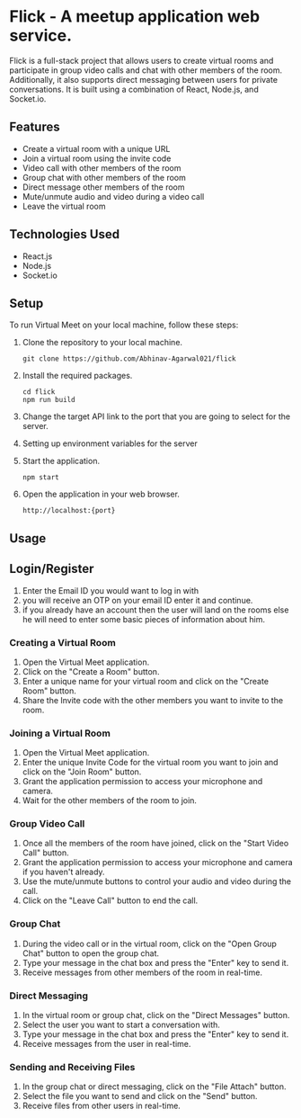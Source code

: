 # Flick - A meetup application web service.

Flick is a full-stack project that allows users to create virtual rooms and participate in group video calls and chat with other members of the room. Additionally, it also supports direct messaging between users for private conversations. It is built using a combination of React, Node.js, and Socket.io.

## Features

- Create a virtual room with a unique URL
- Join a virtual room using the invite code
- Video call with other members of the room
- Group chat with other members of the room
- Direct message other members of the room
- Mute/unmute audio and video during a video call
- Leave the virtual room

## Technologies Used

- React.js
- Node.js
- Socket.io

## Setup

To run Virtual Meet on your local machine, follow these steps:

1. Clone the repository to your local machine.

   ```
   git clone https://github.com/Abhinav-Agarwal021/flick
   ```

2. Install the required packages.

   ```
   cd flick
   npm run build
   ```

4. Change the target API link to the port that you are going to select for the server.

5. Setting up environment variables for the server

6. Start the application.
   
   ```
   npm start
   ```

8. Open the application in your web browser.

   ```
   http://localhost:{port}
   ```

## Usage

##  Login/Register

1. Enter the Email ID you would want to log in with
2. you will receive an OTP on your email ID enter it and continue.
3. if you already have an account then the user will land on the rooms else he will need to enter some basic pieces of information about him.

### Creating a Virtual Room

1. Open the Virtual Meet application.
2. Click on the "Create a Room" button.
3. Enter a unique name for your virtual room and click on the "Create Room" button.
4. Share the Invite code with the other members you want to invite to the room.

### Joining a Virtual Room

1. Open the Virtual Meet application.
2. Enter the unique Invite Code for the virtual room you want to join and click on the "Join Room" button.
3. Grant the application permission to access your microphone and camera.
4. Wait for the other members of the room to join.

### Group Video Call

1. Once all the members of the room have joined, click on the "Start Video Call" button.
2. Grant the application permission to access your microphone and camera if you haven't already.
3. Use the mute/unmute buttons to control your audio and video during the call.
4. Click on the "Leave Call" button to end the call.

### Group Chat

1. During the video call or in the virtual room, click on the "Open Group Chat" button to open the group chat.
2. Type your message in the chat box and press the "Enter" key to send it.
3. Receive messages from other members of the room in real-time.

### Direct Messaging

1. In the virtual room or group chat, click on the "Direct Messages" button.
2. Select the user you want to start a conversation with.
3. Type your message in the chat box and press the "Enter" key to send it.
4. Receive messages from the user in real-time.

### Sending and Receiving Files

1. In the group chat or direct messaging, click on the "File Attach" button.
2. Select the file you want to send and click on the "Send" button.
3. Receive files from other users in real-time.
